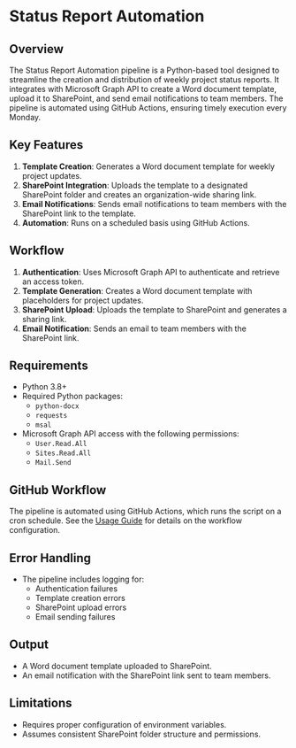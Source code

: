 # Status Report Automation

## Overview
The Status Report Automation pipeline is a Python-based tool designed to streamline the creation and distribution of weekly project status reports. It integrates with Microsoft Graph API to create a Word document template, upload it to SharePoint, and send email notifications to team members. The pipeline is automated using GitHub Actions, ensuring timely execution every Monday.

## Key Features
1. **Template Creation**: Generates a Word document template for weekly project updates.
2. **SharePoint Integration**: Uploads the template to a designated SharePoint folder and creates an organization-wide sharing link.
3. **Email Notifications**: Sends email notifications to team members with the SharePoint link to the template.
4. **Automation**: Runs on a scheduled basis using GitHub Actions.

## Workflow
1. **Authentication**: Uses Microsoft Graph API to authenticate and retrieve an access token.
2. **Template Generation**: Creates a Word document template with placeholders for project updates.
3. **SharePoint Upload**: Uploads the template to SharePoint and generates a sharing link.
4. **Email Notification**: Sends an email to team members with the SharePoint link.

## Requirements
- Python 3.8+
- Required Python packages:
    - `python-docx`
    - `requests`
    - `msal`
- Microsoft Graph API access with the following permissions:
    - `User.Read.All`
    - `Sites.Read.All`
    - `Mail.Send`

## GitHub Workflow
The pipeline is automated using GitHub Actions, which runs the script on a cron schedule. See the [Usage Guide](main.md) for details on the workflow configuration.

## Error Handling
- The pipeline includes logging for:
    - Authentication failures
    - Template creation errors
    - SharePoint upload errors
    - Email sending failures

## Output
- A Word document template uploaded to SharePoint.
- An email notification with the SharePoint link sent to team members.

## Limitations
- Requires proper configuration of environment variables.
- Assumes consistent SharePoint folder structure and permissions.
